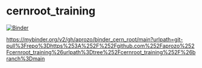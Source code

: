 # cernroot_training

[![Binder](https://mybinder.org/badge_logo.svg)](https://mybinder.org/v2/gh/aprozo/cernroot_training/HEAD)


https://mybinder.org/v2/gh/aprozo/binder_cern_root/main?urlpath=git-pull%3Frepo%3Dhttps%253A%252F%252Fgithub.com%252Faprozo%252Fcernroot_training%26urlpath%3Dtree%252Fcernroot_training%252F%26branch%3Dmain
